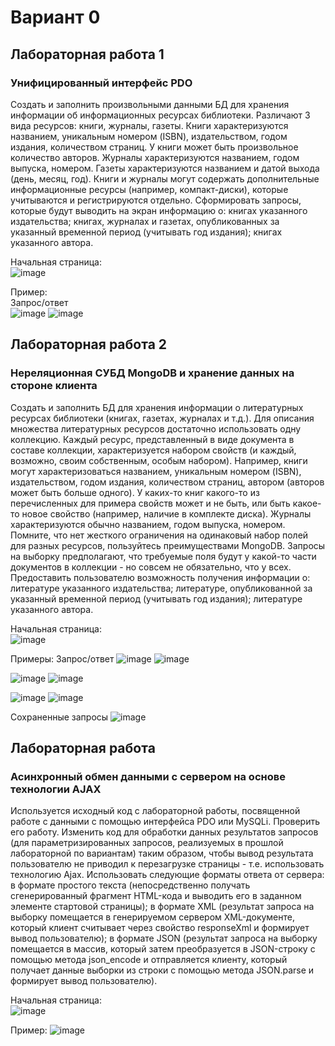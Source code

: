 # Вариант 0
## Лабораторная работа 1
### Унифицированный интерфейс PDO

Создать и заполнить произвольными данными БД для хранения информации об информационных ресурсах библиотеки. Различают 3 вида ресурсов: книги, журналы, газеты. Книги характеризуются названием, уникальным номером (ISBN), издательством, годом издания, количеством страниц. У книги может быть произвольное количество авторов. Журналы характеризуются названием, годом выпуска, номером. Газеты характеризуются названием и датой выхода (день, месяц, год). Книги и журналы могут содержать дополнительные информационные ресурсы (например, компакт-диски), которые учитываются и регистрируются отдельно.
Сформировать запросы, которые будут выводить на экран информацию о:
книгах указанного издательства;
книгах, журналах и газетах, опубликованных за указанный временной период (учитывать год издания);
книгах указанного автора.

Начальная страница:  
![image](https://user-images.githubusercontent.com/105606664/169170204-015beebd-5b1d-4528-9db9-e48e0dde9717.png)

Пример:  
Запрос/ответ  
![image](https://user-images.githubusercontent.com/105606664/169170261-2dff6b3a-c2bf-459c-807c-722650db5c99.png)
![image](https://user-images.githubusercontent.com/105606664/169170286-87d6c7a5-8bf4-4e4a-8ca3-6aad22eac130.png)


## Лабораторная работа 2
### Нереляционная СУБД MongoDB и хранение данных на стороне клиента

Создать и заполнить БД для хранения информации о литературных ресурсах библиотеки (книгах, газетах, журналах и т.д.). Для описания множества литературных ресурсов достаточно использовать одну коллекцию. Каждый ресурс, представленный в виде документа в составе коллекции, характеризуется набором свойств (и каждый, возможно, своим собственным, особым набором). Например, книги могут характеризоваться названием, уникальным номером (ISBN), издательством, годом издания, количеством страниц, автором (авторов может быть больше одного). У каких-то книг какого-то из перечисленных для примера свойств может и не быть, или быть какое-то новое свойство (например, наличие в комплекте диска). Журналы характеризуются обычно названием, годом выпуска, номером. Помните, что нет жесткого ограничения на одинаковый набор полей для разных ресурсов, пользуйтесь преимуществами MongoDB. Запросы на выборку предполагают, что требуемые поля будут у какой-то части документов в коллекции - но совсем не обязательно, что у всех.
Предоставить пользователю возможность получения информации о:
литературе указанного издательства;
литературе, опубликованной за указанный временной период (учитывать год издания);
литературе указанного автора.

Начальная страница:  
![image](https://user-images.githubusercontent.com/105606664/169170454-8d810691-1e10-4d3a-b78d-d16a752c88a1.png)

Примеры:
Запрос/ответ
![image](https://user-images.githubusercontent.com/105606664/169170510-2537b8da-81db-4c71-be34-ded20ed795a7.png)
![image](https://user-images.githubusercontent.com/105606664/169170494-308801d1-e6fd-4618-bb3c-59c531e01288.png)

![image](https://user-images.githubusercontent.com/105606664/169170555-cf44a643-e2a0-4b71-898d-9929d90bef8f.png)
![image](https://user-images.githubusercontent.com/105606664/169170578-6278ed85-d71a-4e3b-920e-e78b4eb22b9f.png)

![image](https://user-images.githubusercontent.com/105606664/169170603-822fe0d9-5727-45ea-b1d2-0547578d7938.png)
![image](https://user-images.githubusercontent.com/105606664/169170617-e56cefc5-6621-4f94-8864-d71cea337bf8.png)

Сохраненные запросы
![image](https://user-images.githubusercontent.com/105606664/169170672-81ddae98-de05-4a04-9282-601cc4461e37.png)


## Лабораторная работа 
### Асинхронный обмен данными с сервером на основе технологии AJAX

Используется исходный код с лабораторной работы, посвященной работе с данными с помощью интерфейса PDO или MySQLi. Проверить его работу.
Изменить код для обработки данных результатов запросов (для параметризированных запросов, реализуемых в прошлой лабораторной по вариантам) таким образом, чтобы вывод результата пользователю не приводил к перезагрузке страницы - т.е. использовать технологию Ajax. Использовать следующие форматы ответа от сервера:
в формате простого текста (непосредственно получать сгенерированный фрагмент HTML-кода и выводить его в заданном элементе стартовой страницы);
в формате XML (результат запроса на выборку помещается в генерируемом сервером XML-документе, который клиент считывает через свойство responseXml и формирует вывод пользователю);
в формате JSON (результат запроса на выборку помещается в массив, который затем преобразуется в JSON-строку с помощью метода json_encode и отправляется клиенту, который получает данные выборки из строки с помощью метода JSON.parse и формирует вывод пользователю).

Начальная страница:  
![image](https://user-images.githubusercontent.com/105606664/169170784-6b7b5d34-3479-47a3-8fdb-e36297fa520f.png)

Пример:
![image](https://user-images.githubusercontent.com/105606664/169170913-ac013738-9f0b-444d-8f66-0d6b79b6bdba.png)

